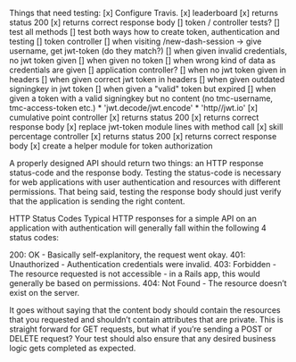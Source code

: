 Things that need testing:
[x] Configure Travis.
[x] leaderboard
    [x] returns status 200 
    [x] returns correct response body
[] token / controller tests?
    [] test all methods
    [] test both ways how to create token, authentication and testing
[] token controller
    [] when visiting /new-dash-session -> give username, get jwt-token (do they match?)
    [] when given invalid credentials, no jwt token given
    [] when given no token
    [] when wrong kind of data as credentials are given
[] application controller?
    [] when no jwt token given in headers
    [] when given correct jwt token in headers
    [] when given outdated signingkey in jwt token
    [] when given a "valid" token but expired
    [] when given a token with a valid signingkey but no content (no tmc-username, tmc-access-token etc.)
    * 'jwt.decode/jwt.encode'
    * 'http//jwt.io'
[x] cumulative point controller
    [x] returns status 200 
    [x] returns correct response body
    [x] replace jwt-token module lines with method call
[x] skill percentage controller
    [x] returns status 200 
    [x] returns correct response body
[x] create a helper module for token authorization

A properly designed API should return two things: 
an HTTP response status-code and the response body. Testing the status-code is necessary for web applications with user authentication and resources with different permissions. That being said, testing the response body should just verify that the application is sending the right content.

HTTP Status Codes
Typical HTTP responses for a simple API on an application with authentication will generally fall within the following 4 status codes:

200: OK - Basically self-explanitory, the request went okay.
401: Unauthorized - Authentication credentials were invalid.
403: Forbidden - The resource requested is not accessible - in a Rails app, this would generally be based on permissions.
404: Not Found - The resource doesn’t exist on the server.

It goes without saying that the content body should contain the resources that you requested and shouldn’t contain attributes that are private. This is straight forward for GET requests, but what if you’re sending a POST or DELETE request? Your test should also ensure that any desired business logic gets completed as expected.